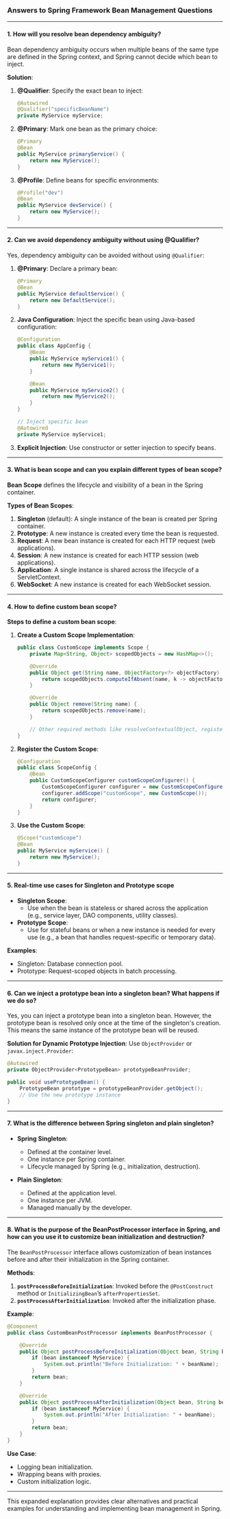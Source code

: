 ### **Answers to Spring Framework Bean Management Questions**

---

#### **1. How will you resolve bean dependency ambiguity?**
Bean dependency ambiguity occurs when multiple beans of the same type are defined in the Spring context, and Spring cannot decide which bean to inject.

**Solution**:
1. **@Qualifier**: Specify the exact bean to inject:
   ```java
   @Autowired
   @Qualifier("specificBeanName")
   private MyService myService;
   ```
2. **@Primary**: Mark one bean as the primary choice:
   ```java
   @Primary
   @Bean
   public MyService primaryService() {
       return new MyService();
   }
   ```
3. **@Profile**: Define beans for specific environments:
   ```java
   @Profile("dev")
   @Bean
   public MyService devService() {
       return new MyService();
   }
   ```

---

#### **2. Can we avoid dependency ambiguity without using @Qualifier?**
Yes, dependency ambiguity can be avoided without using `@Qualifier`:
1. **@Primary**: Declare a primary bean:
   ```java
   @Primary
   @Bean
   public MyService defaultService() {
       return new DefaultService();
   }
   ```
2. **Java Configuration**: Inject the specific bean using Java-based configuration:
   ```java
   @Configuration
   public class AppConfig {
       @Bean
       public MyService myService1() {
           return new MyService1();
       }

       @Bean
       public MyService myService2() {
           return new MyService2();
       }
   }

   // Inject specific bean
   @Autowired
   private MyService myService1;
   ```
3. **Explicit Injection**: Use constructor or setter injection to specify beans.

---

#### **3. What is bean scope and can you explain different types of bean scope?**
**Bean Scope** defines the lifecycle and visibility of a bean in the Spring container.

**Types of Bean Scopes**:
1. **Singleton** (default): A single instance of the bean is created per Spring container.
2. **Prototype**: A new instance is created every time the bean is requested.
3. **Request**: A new bean instance is created for each HTTP request (web applications).
4. **Session**: A new instance is created for each HTTP session (web applications).
5. **Application**: A single instance is shared across the lifecycle of a ServletContext.
6. **WebSocket**: A new instance is created for each WebSocket session.

---

#### **4. How to define custom bean scope?**
**Steps to define a custom bean scope**:
1. **Create a Custom Scope Implementation**:
   ```java
   public class CustomScope implements Scope {
       private Map<String, Object> scopedObjects = new HashMap<>();

       @Override
       public Object get(String name, ObjectFactory<?> objectFactory) {
           return scopedObjects.computeIfAbsent(name, k -> objectFactory.getObject());
       }

       @Override
       public Object remove(String name) {
           return scopedObjects.remove(name);
       }

       // Other required methods like resolveContextualObject, registerDestructionCallback...
   }
   ```

2. **Register the Custom Scope**:
   ```java
   @Configuration
   public class ScopeConfig {
       @Bean
       public CustomScopeConfigurer customScopeConfigurer() {
           CustomScopeConfigurer configurer = new CustomScopeConfigurer();
           configurer.addScope("customScope", new CustomScope());
           return configurer;
       }
   }
   ```

3. **Use the Custom Scope**:
   ```java
   @Scope("customScope")
   @Bean
   public MyService myService() {
       return new MyService();
   }
   ```

---

#### **5. Real-time use cases for Singleton and Prototype scope**
- **Singleton Scope**:
  - Use when the bean is stateless or shared across the application (e.g., service layer, DAO components, utility classes).
- **Prototype Scope**:
  - Use for stateful beans or when a new instance is needed for every use (e.g., a bean that handles request-specific or temporary data).

**Examples**:
- Singleton: Database connection pool.
- Prototype: Request-scoped objects in batch processing.

---

#### **6. Can we inject a prototype bean into a singleton bean? What happens if we do so?**
Yes, you can inject a prototype bean into a singleton bean. However, the prototype bean is resolved only once at the time of the singleton's creation. This means the same instance of the prototype bean will be reused.

**Solution for Dynamic Prototype Injection**:
Use `ObjectProvider` or `javax.inject.Provider`:
```java
@Autowired
private ObjectProvider<PrototypeBean> prototypeBeanProvider;

public void usePrototypeBean() {
    PrototypeBean prototype = prototypeBeanProvider.getObject();
    // Use the new prototype instance
}
```

---

#### **7. What is the difference between Spring singleton and plain singleton?**
- **Spring Singleton**:
  - Defined at the container level.
  - One instance per Spring container.
  - Lifecycle managed by Spring (e.g., initialization, destruction).

- **Plain Singleton**:
  - Defined at the application level.
  - One instance per JVM.
  - Managed manually by the developer.

---

#### **8. What is the purpose of the BeanPostProcessor interface in Spring, and how can you use it to customize bean initialization and destruction?**
The `BeanPostProcessor` interface allows customization of bean instances before and after their initialization in the Spring container.

**Methods**:
1. **`postProcessBeforeInitialization`**: Invoked before the `@PostConstruct` method or `InitializingBean`’s `afterPropertiesSet`.
2. **`postProcessAfterInitialization`**: Invoked after the initialization phase.

**Example**:
```java
@Component
public class CustomBeanPostProcessor implements BeanPostProcessor {

    @Override
    public Object postProcessBeforeInitialization(Object bean, String beanName) throws BeansException {
        if (bean instanceof MyService) {
            System.out.println("Before Initialization: " + beanName);
        }
        return bean;
    }

    @Override
    public Object postProcessAfterInitialization(Object bean, String beanName) throws BeansException {
        if (bean instanceof MyService) {
            System.out.println("After Initialization: " + beanName);
        }
        return bean;
    }
}
```

**Use Case**:
- Logging bean initialization.
- Wrapping beans with proxies.
- Custom initialization logic.

---

This expanded explanation provides clear alternatives and practical examples for understanding and implementing bean management in Spring.